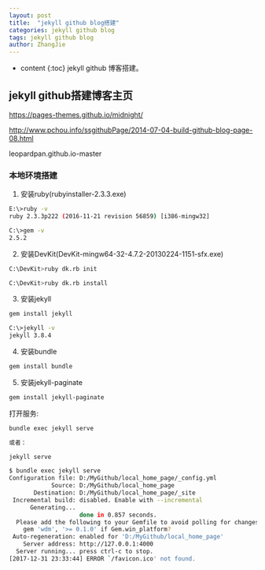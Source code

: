 ```yaml
---
layout: post
title:  "jekyll github blog搭建"
categories: jekyll github blog
tags: jekyll github blog
author: ZhangJie
---
```


* content
{:toc}
jekyll github 博客搭建。




## jekyll github搭建博客主页

https://pages-themes.github.io/midnight/

http://www.pchou.info/ssgithubPage/2014-07-04-build-github-blog-page-08.html


leopardpan.github.io-master


### 本地环境搭建

1. 安装ruby(rubyinstaller-2.3.3.exe)
```sh
E:\>ruby -v
ruby 2.3.3p222 (2016-11-21 revision 56859) [i386-mingw32]

C:\>gem -v
2.5.2
```

2. 安装DevKit(DevKit-mingw64-32-4.7.2-20130224-1151-sfx.exe)

```sh
C:\DevKit>ruby dk.rb init

C:\DevKit>ruby dk.rb install
```

3. 安装jekyll
```sh
gem install jekyll

C:\>jekyll -v
jekyll 3.8.4
```

4. 安装bundle
```sh
gem install bundle
```


5. 安装jekyll-paginate
```sh
gem install jekyll-paginate
```

打开服务:

```sh
bundle exec jekyll serve

或者：

jekyll serve
```


```sh
$ bundle exec jekyll serve
Configuration file: D:/MyGithub/local_home_page/_config.yml
            Source: D:/MyGithub/local_home_page
       Destination: D:/MyGithub/local_home_page/_site
 Incremental build: disabled. Enable with --incremental
      Generating...
                    done in 0.857 seconds.
  Please add the following to your Gemfile to avoid polling for changes:
    gem 'wdm', '>= 0.1.0' if Gem.win_platform?
 Auto-regeneration: enabled for 'D:/MyGithub/local_home_page'
    Server address: http://127.0.0.1:4000
  Server running... press ctrl-c to stop.
[2017-12-31 23:33:44] ERROR `/favicon.ico' not found.
```

